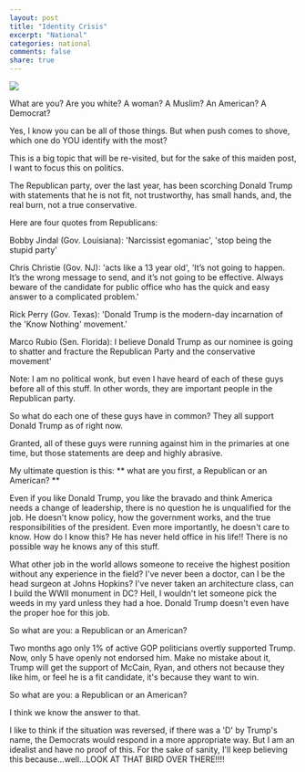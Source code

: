 ```yaml
---
layout: post
title: "Identity Crisis"
excerpt: "National"
categories: national
comments: false
share: true
---
```



![](http://netstorage.discovery.com/feeds/brightcove/asset-stills/nws/127749088467412934814901199_UncleSam5.jpg)

What are you? Are you white? A woman? A Muslim? An American? A Democrat?

Yes, I know you can be all of those things. But when push comes to shove, which one do YOU identify with the most?


This is a big topic that will be re-visited, but for the sake of this maiden post, I want to focus this on politics. 


The Republican party, over the last year, has been scorching Donald Trump with statements that he is not fit, not trustworthy, has small hands, and, the real burn, not a true conservative.


Here are four quotes from Republicans:


Bobby Jindal (Gov. Louisiana): 'Narcissist egomaniac', 'stop being the stupid party'

Chris Christie (Gov. NJ): 'acts like a 13 year old', 'It’s not going to happen. It’s the wrong message to send, and it’s not going to be effective. Always beware of the candidate for public office who has the quick and easy answer to a complicated problem.'

Rick Perry (Gov. Texas): 'Donald Trump is the modern-day incarnation of the 'Know Nothing' movement.'

Marco Rubio (Sen. Florida): I believe Donald Trump as our nominee is going to shatter and fracture the Republican Party and the conservative movement'


Note: I am no political wonk, but even I have heard of each of these guys before all of this stuff. In other words, they are important people in the Republican party.



So what do each one of these guys have in common? They all support Donald Trump as of right now.





Granted, all of these guys were running against him in the primaries at one time, but those statements are deep and highly abrasive. 

My ultimate question is this: ** what are you first, a Republican or an American? **


Even if you like Donald Trump, you like the bravado and think America needs a change of leadership, there is no question he is unqualified for the job. He doesn't know policy, how the government works, and the true responsibilities of the president. Even more importantly, he doesn't care to know. How do I know this? He has never held office in his life!! There is no possible way he knows any of this stuff. 

What other job in the world allows someone to receive the highest position without any experience in the field? I've never been a doctor, can I be the head surgeon at Johns Hopkins? I've never taken an architecture class, can I build the WWII monument in DC? Hell, I wouldn't let someone pick the weeds in my yard unless they had a hoe. Donald Trump doesn't even have the proper hoe for this job. 

So what are you: a Republican or an American?


Two months ago only 1% of active GOP politicians overtly supported Trump. Now, only 5 have openly not endorsed him. Make no mistake about it, Trump will get the support of McCain, Ryan, and others not because they like him, or feel he is a fit candidate, it's because they want to win. 

So what are you: a Republican or an American?

I think we know the answer to that.




I like to think if the situation was reversed, if there was a 'D' by Trump's name, the Democrats would respond in a more appropriate way. But I am an idealist and have no proof of this. For the sake of sanity, I'll keep believing this because...well...LOOK AT THAT BIRD OVER THERE!!!!












